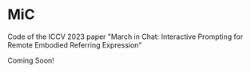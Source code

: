 # MiC
Code of the ICCV 2023 paper "March in Chat: Interactive Prompting for Remote Embodied Referring Expression"

Coming Soon!
